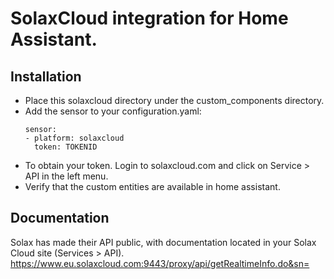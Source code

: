 # SolaxCloud integration for Home Assistant.

## Installation
- Place this solaxcloud directory under the custom_components directory.
- Add the sensor to your configuration.yaml:
    ```
    sensor:
    - platform: solaxcloud
      token: TOKENID
    ```
- To obtain your token. Login to solaxcloud.com and click on Service > API in the left menu.
- Verify that the custom entities are available in home assistant.


## Documentation

Solax has made their API public, with documentation located in your Solax Cloud site (Services > API).
https://www.eu.solaxcloud.com:9443/proxy/api/getRealtimeInfo.do&sn=
